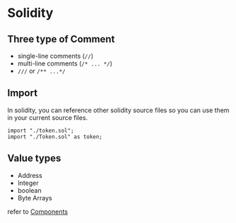 # Solidity

## Three type of Comment

- single-line comments (`//`)
- multi-line comments (`/* ... */`)
- `///` or `/** ...*/`

## Import

 In solidity, you can reference other solidity source files so you can use them in your current source files.

``` sol
import "./token.sol";
import "./Token.sol" as token;
```

## Value types

- Address
- Integer
- boolean
- Byte Arrays

 refer to [Components](ttps://soliditylang.com/documentation/language-specifications.html)